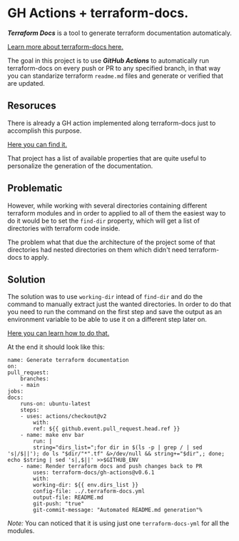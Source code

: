 # GH Actions + terraform-docs.

***Terraform Docs*** is a tool to generate terraform documentation automaticaly.

[Learn more about terraform-docs here.](https://terraform-docs.io/user-guide/introduction/)

The goal in this project is to use ***GitHub Actions*** to automatically run terraform-docs on every push or PR to any specified branch, in that way you can standarize terraform `readme.md` files and generate or verified that are updated.

## Resoruces

There is already a GH action implemented along terraform-docs just to accomplish this purpose.

[Here you can find it.](https://github.com/terraform-docs/gh-actions)

That project has a list of available properties that are quite useful to personalize the generation of the documentation.

## Problematic

However, while working with several directories containing different terraform modules and in order to applied to all of them the easiest way to do it would be to set the `find-dir` property, which will get a list of directories with terraform code inside.

The problem what that due the architecture of the project some of that directories had nested directories on them which didn't need terraform-docs to apply. 

## Solution

The solution was to use `working-dir` intead of `find-dir` and do the command to manually extract just the wanted directories. In order to do that you need to run the command on the first step and save the output as an environment variable to be able to use it on a different step later on. 

[Here you can learn how to do that.](https://docs.github.com/en/actions/reference/workflow-commands-for-github-actions#environment-files)


At the end it should look like this:

    name: Generate terraform documentation
    on:
    pull_request:
        branches: 
        - main
    jobs:
    docs:
        runs-on: ubuntu-latest
        steps:
        - uses: actions/checkout@v2
            with:
            ref: ${{ github.event.pull_request.head.ref }}
        - name: make env bar
            run: |
            string="dirs_list=";for dir in $(ls -p | grep / | sed 's|/$||'); do ls "$dir/"*".tf" &>/dev/null && string+="$dir",; done; echo $string | sed 's|,$||' >>$GITHUB_ENV
        - name: Render terraform docs and push changes back to PR
            uses: terraform-docs/gh-actions@v0.6.1
            with:
            working-dir: ${{ env.dirs_list }}
            config-file: ../.terraform-docs.yml
            output-file: README.md
            git-push: "true"
            git-commit-message: "Automated README.md generation"% 

*Note:* You can noticed that it is using just one `terraform-docs-yml` for all the modules.

